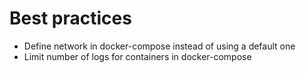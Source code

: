 # Best practices

- Define network in docker-compose instead of using a default one
- Limit number of logs for containers in docker-compose
